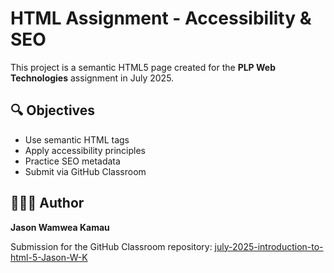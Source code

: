 # HTML Assignment - Accessibility & SEO

This project is a semantic HTML5 page created for the **PLP Web Technologies** assignment in July 2025.

## 🔍 Objectives
- Use semantic HTML tags
- Apply accessibility principles
- Practice SEO metadata
- Submit via GitHub Classroom

## 👨🏾‍💻 Author
**Jason Wamwea Kamau**

Submission for the GitHub Classroom repository:
[july-2025-introduction-to-html-5-Jason-W-K](https://github.com/PLP-WebTechnologies/july-2025-introduction-to-html-5-Jason-W-K)
